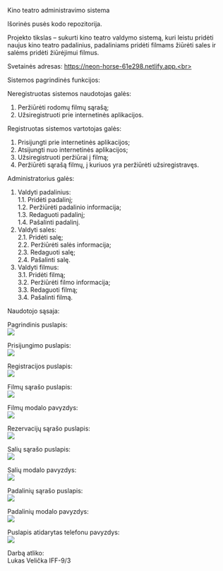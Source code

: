 Kino teatro administravimo sistema

Išorinės pusės kodo repozitorija.<br>

Projekto tikslas – sukurti kino teatro valdymo sistemą, kuri leistu pridėti naujus kino teatro padalinius, padaliniams pridėti filmams žiūrėti sales ir salėms pridėti žiūrėjimui filmus.<br>

Svetainės adresas: https://neon-horse-61e298.netlify.app.<br>

Sistemos pagrindinės funkcijos:

Neregistruotas sistemos naudotojas galės:<br>
1.	Peržiūrėti rodomų filmų sąrašą;<br>
2.	Užsiregistruoti prie internetinės aplikacijos.<br>

Registruotas sistemos vartotojas galės:<br>
1.	Prisijungti prie internetinės aplikacijos;<br>
2.	Atsijungti nuo internetinės aplikacijos;<br>
3.	Užsiregistruoti peržiūrai į filmą;<br>
4.	Peržiūrėti sąrašą filmų, į kuriuos yra peržiūrėti užsiregistravęs.<br>

Administratorius galės:<br>
1.	Valdyti padalinius:<br>
      1.1.	Pridėti padalinį;<br>
      1.2.	Peržiūrėti padalinio informacija;<br>
      1.3.	Redaguoti padalinį;<br>
      1.4.	Pašalinti padalinį.<br>
2.	Valdyti sales:<br>
      2.1.	Pridėti salę;<br>
      2.2.	Peržiūrėti salės informacija;<br>
      2.3.	Redaguoti salę;<br>
      2.4.	Pašalinti salę.<br>
3.	Valdyti filmus:<br>
      3.1.	Pridėti filmą;<br>
      3.2.	Peržiūrėti filmo informacija;<br>
      3.3.	Redaguoti filmą;<br>
      3.4.	Pašalinti filmą.<br>

Naudotojo sąsaja:<br>

Pagrindinis puslapis:<br>
![](/wireframes/main_page.png)

Prisijungimo puslapis:<br>
![](/wireframes/login.png)

Registracijos puslapis:<br>
![](/wireframes/register.png)

Filmų sąrašo puslapis:<br>
![](/wireframes/movies_page.png)

Filmų modalo pavyzdys:<br>
![](/wireframes/movies_modal_example.png)

Rezervacijų sąrašo puslapis:<br>
![](/wireframes/reservations_page.png)

Salių sąrašo puslapis:<br>
![](/wireframes/halls_page.png)

Salių modalo pavyzdys:<br>
![](/wireframes/halls_modal_example.png)

Padalinių sąrašo puslapis:<br>
![](/wireframes/divisions_page.png)

Padalinių modalo pavyzdys:<br>
![](/wireframes/divisions_modal_example.png)

Puslapis atidarytas telefonu pavyzdys:<br>
![](/wireframes/mobile_example.png)

Darbą atliko:<br>
Lukas Velička IFF-9/3
